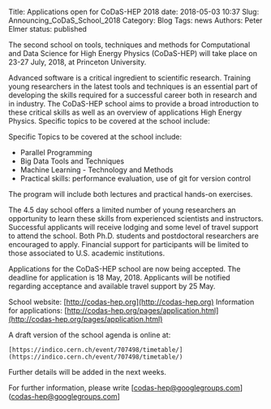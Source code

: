 Title: Applications open for CoDaS-HEP 2018
date: 2018-05-03 10:37
Slug: Announcing_CoDaS_School_2018
Category: Blog
Tags:  news
Authors: Peter Elmer
status: published

  The second school on tools, techniques and methods for Computational
and Data Science for High Energy Physics (CoDaS-HEP) will take place
on 23-27 July, 2018, at Princeton University.

  Advanced software is a critical ingredient to scientific research.
Training young researchers in the latest tools and techniques is
an essential part of developing the skills required for a successful
career both in research and in industry. The CoDaS-HEP school aims
to provide a broad introduction to these critical skills as well
as an overview of applications High Energy Physics. Specific topics
to be covered at the school include:

  Specific Topics to be covered at the school include:

  * Parallel Programming
  * Big Data Tools and Techniques
  * Machine Learning - Technology and Methods
  * Practical skills: performance evaluation, use of git for version control

The program will include both lectures and practical hands-on exercises.

  The 4.5 day school offers a limited number of young researchers an
opportunity to learn these skills from experienced scientists and instructors.
Successful applicants will receive lodging and some level of travel support
to attend the school. Both Ph.D. students and postdoctoral researchers
are encouraged to apply. Financial support for participants will
be limited to those associated to U.S. academic institutions.

Applications for the CoDaS-HEP school are now being accepted. The
deadline for application is 18 May, 2018. Applicants will be notified
regarding acceptance and available travel support by 25 May.

  School website: [http://codas-hep.org](http://codas-hep.org)
  Information for applications: [http://codas-hep.org/pages/application.html](http://codas-hep.org/pages/application.html)

  A draft version of the school agenda is online at:

    [https://indico.cern.ch/event/707498/timetable/](https://indico.cern.ch/event/707498/timetable/)

Further details will be added in the next weeks.

  For further information, please write [codas-hep@googlegroups.com](codas-hep@googlegroups.com]
